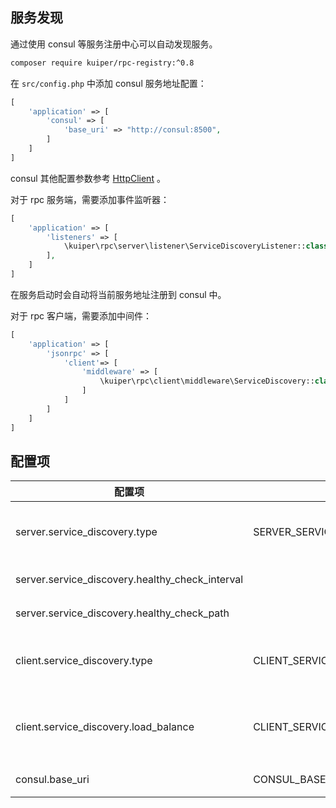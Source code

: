 ## 服务发现

通过使用 consul 等服务注册中心可以自动发现服务。

```bash
composer require kuiper/rpc-registry:^0.8
```

在 `src/config.php` 中添加 consul 服务地址配置：

```php
[
    'application' => [
        'consul' => [
            'base_uri' => "http://consul:8500",
        ]
    ]
]
```
consul 其他配置参数参考 [HttpClient](http-client.md) 。

对于 rpc 服务端，需要添加事件监听器：

```php
[
    'application' => [
        'listeners' => [
            \kuiper\rpc\server\listener\ServiceDiscoveryListener::class
        ],
    ]
]
```
在服务启动时会自动将当前服务地址注册到 consul 中。

对于 rpc 客户端，需要添加中间件：

```php
[
    'application' => [
        'jsonrpc' => [
            'client'=> [
                'middleware' => [
                    \kuiper\rpc\client\middleware\ServiceDiscovery::class,
                ]
            ]
        ]
    ]
]
```

## 配置项

| 配置项                                             | 环境变量                                  | 说明                                       |
|-------------------------------------------------|---------------------------------------|------------------------------------------|
| server.service_discovery.type                   | SERVER_SERVICE_DISCOVERY_TYPE         | 服务端服务注册类型，目前只支持 consul                   |
| server.service_discovery.healthy_check_interval |                                       | 健康检查间隔时间                                 |
| server.service_discovery.healthy_check_path     |                                       | 健康检查地址                                   |
| client.service_discovery.type                   | CLIENT_SERVICE_DISCOVERY_TYPE         | 客户端服务发现类型，目前只支持 consul                   |
| client.service_discovery.load_balance           | CLIENT_SERVICE_DISCOVERY_LOAD_BALANCE | 负载均衡算法，可选值 round_robin, random, equality |    
| consul.base_uri                                 | CONSUL_BASE_URI                       | consul 服务地址                              |

